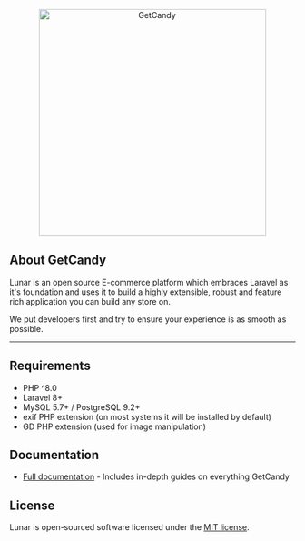 <p align="center"><a href="https://lunarphp.io/" target="_blank"><img src="https://lunarphp.io/lunar_logo.svg" width="400" alt="GetCandy"></a></p>

## About GetCandy

Lunar is an open source E-commerce platform which embraces Laravel as it's foundation and uses it to build a highly extensible, robust and feature rich application you can build any store on.

We put developers first and try to ensure your experience is as smooth as possible.

---

## Requirements
- PHP ^8.0
- Laravel 8+
- MySQL 5.7+ / PostgreSQL 9.2+
- exif PHP extension (on most systems it will be installed by default)
- GD PHP extension (used for image manipulation)

## Documentation

- [Full documentation](https://docs.lunarphp.io/) - Includes in-depth guides on everything GetCandy

## License

Lunar is open-sourced software licensed under the [MIT license](https://opensource.org/licenses/MIT).
